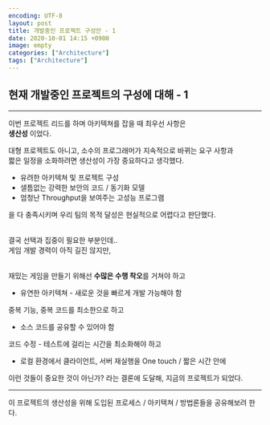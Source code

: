 ```yaml
---
encoding: UTF-8
layout: post
title: 개발중인 프로젝트 구성안 - 1
date: 2020-10-01 14:15 +0900
image: empty
categories: ["Architecture"]
tags: ["Architecture"]
---
```


## 현재 개발중인 프로젝트의 구성에 대해 - 1

---

이번 프로젝트 리드를 하며 아키텍쳐를 잡을 때 최우선 사항은  
<strong>생산성</strong> 이었다.

대형 프로젝트도 아니고, 소수의 프로그래머가 지속적으로 바뀌는 요구 사항과   
짧은 일정을 소화하려면 생산성이 가장 중요하다고 생각했다.  

* 유려한 아키텍쳐 및 프로젝트 구성
* 샐틈없는 강력한 보안의 코드 / 동기화 모델
* 엄청난 Throughput을 보여주는 고성능 프로그램

을 다 충족시키며 우리 팀의 목적 달성은 현실적으로 어렵다고 판단했다.  
<br>

결국 선택과 집중이 필요한 부분인데..  
게임 개발 경력이 아직 길진 않지만,  
<br>

재밌는 게임을 만들기 위해선 <b>수많은 수행 착오</b>를 거쳐야 하고  
 * 유연한 아키텍쳐 - 새로운 것을 빠르게 개발 가능해야 함

중복 기능, 중복 코드를 최소한으로 하고  
 * 소스 코드를 공유할 수 있어야 함

코드 수정 - 테스트에 걸리는 시간을 최소화해야 하고
 * 로컬 환경에서 클라이언트, 서버 재실행을 One touch / 짧은 시간 안에

이런 것들이 중요한 것이 아닌가? 라는 결론에 도달해, 지금의 프로젝트가 되었다.


---
이 프로젝트의 생산성을 위해 도입된 프로세스 / 아키텍쳐 / 방법론들을 공유해보려 한다.